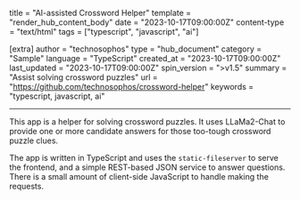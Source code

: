 title = "AI-assisted Crossword Helper"
template = "render_hub_content_body"
date = "2023-10-17T09:00:00Z"
content-type = "text/html"
tags = ["typescript", "javascript", "ai"]

[extra]
author = "technosophos"
type = "hub_document"
category = "Sample"
language = "TypeScript"
created_at = "2023-10-17T09:00:00Z"
last_updated = "2023-10-17T09:00:00Z"
spin_version = ">v1.5"
summary =  "Assist solving crossword puzzles"
url = "https://github.com/technosophos/crossword-helper"
keywords = "typescript, javascript, ai"

---

This app is a helper for solving crossword puzzles. It uses LLaMa2-Chat to provide one or more candidate answers for those too-tough crossword puzzle clues.

The app is written in TypeScript and uses the `static-fileserver` to serve the frontend, and a simple REST-based JSON service to answer questions. There is a small amount of client-side JavaScript to handle making the requests.
